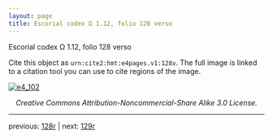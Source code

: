 ```yaml
---
layout: page
title: Escorial codex Ω 1.12, folio 128 verso
---
```


Escorial codex Ω 1.12, folio 128 verso

Cite this object as `urn:cite2:hmt:e4pages.v1:128v`.  The full image is linked to a citation tool you can use to cite regions of the image.

[![e4_102](http://www.homermultitext.org/iipsrv?IIIF=/project/homer/pyramidal/deepzoom/hmt/e4img/2017a/e4_102.tif/full/800,/0/default.jpg)](http://www.homermultitext.org/ict2/?urn=urn:cite2:hmt:e4img.2017a:e4_102) 

<p style="text-align: center; font-style: italic;">Creative Commons Attribution-Noncommercial-Share Alike 3.0 License.</p>

---

previous: [128r](../128r/) | next: [129r](../129r/)